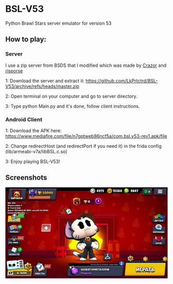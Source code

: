 # BSL-V53
Python Brawl Stars server emulator for version 53

## How to play: ##

### Server ###
I use a zip server from BSDS that I modified which was made by [Сrazor](https://github.com/CrazorTheCat) and [risporse](https://github.com/risporce)

1: Download the server and extract it: https://github.com/LkPrtctrd/BSL-V53/archive/refs/heads/master.zip

2: Open terminal on your computer and go to server directory.

3: Type python Main.py and it's done, follow client instructions.

### Android Client ###
1: Download the APK here: https://www.mediafire.com/file/n7gptweb86ncf5a/com.bsl.v53-rev1.apk/file

2: Change redirectHost (and redirectPort if you need it) in the frida config (lib/armeabi-v7a/libBSL.c.so)

3: Enjoy playing BSL-V53!

## Screenshots ##
![BSL-V53](https://raw.githubusercontent.com/LkPrtctrd/BSL-V53/main/Screenshots/menu.png)
